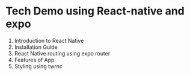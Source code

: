 <h1>Tech Demo using React-native and expo </h1>
<ol>
  <li>Introduction to React Native</li>
  <li>Installation Guide</li>
  <li>React Native routing using expo router</li>
  <li>Features of App</li>
  <li>Styling using twrnc</li>
</ol>
